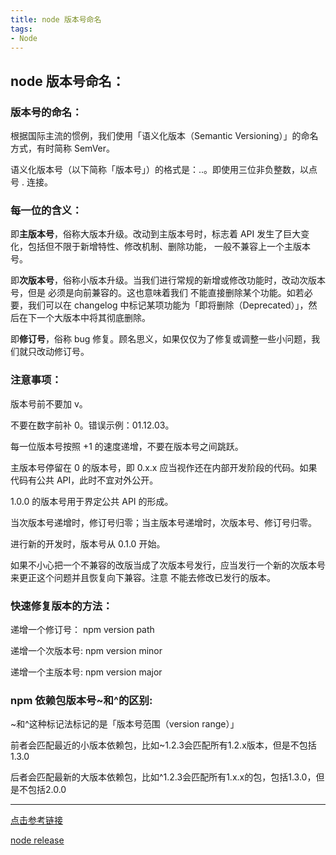 ```yaml
---
title: node 版本号命名
tags: 
- Node
---
```

## node 版本号命名：
### 版本号的命名：
根据国际主流的惯例，我们使用「语义化版本（Semantic Versioning）」的命名方式，有时简称 SemVer。

语义化版本号（以下简称「版本号」）的格式是：<major>.<minor>.<patch>。即使用三位非负整数，以点号 . 连接。

### 每一位的含义：
<major> 即**主版本号**，俗称大版本升级。改动到主版本号时，标志着 API 发生了巨大变化，包括但不限于新增特性、修改机制、删除功能， 一般不兼容上一个主版本号。

<minor> 即**次版本号**，俗称小版本升级。当我们进行常规的新增或修改功能时，改动次版本号，但是 必须是向前兼容的。这也意味着我们 不能直接删除某个功能。如若必要，我们可以在 changelog 中标记某项功能为「即将删除（Deprecated）」，然后在下一个大版本中将其彻底删除。

<patch> 即**修订号**，俗称 bug 修复。顾名思义，如果仅仅为了修复或调整一些小问题，我们就只改动修订号。

### 注意事项：
版本号前不要加 v。

不要在数字前补 0。错误示例：01.12.03。

每一位版本号按照 +1 的速度递增，不要在版本号之间跳跃。

主版本号停留在 0 的版本号，即 0.x.x 应当视作还在内部开发阶段的代码。如果代码有公共 API，此时不宜对外公开。

1.0.0 的版本号用于界定公共 API 的形成。

当次版本号递增时，修订号归零；当主版本号递增时，次版本号、修订号归零。

进行新的开发时，版本号从 0.1.0 开始。

如果不小心把一个不兼容的改版当成了次版本号发行，应当发行一个新的次版本号来更正这个问题并且恢复向下兼容。注意 不能去修改已发行的版本。

### 快速修复版本的方法：
递增一个修订号：
npm version path

递增一个次版本号:
npm version minor

递增一个主版本号:
npm version major

### npm 依赖包版本号~和^的区别:
~和^这种标记法标记的是「版本号范围（version range）」

前者会匹配最近的小版本依赖包，比如~1.2.3会匹配所有1.2.x版本，但是不包括1.3.0
 
后者会匹配最新的大版本依赖包，比如^1.2.3会匹配所有1.x.x的包，包括1.3.0，但是不包括2.0.0


---
[点击参考链接](http://taobaofed.org/blog/2016/08/05/instructions-of-semver/)

[node release](https://nodejs.org/zh-cn/download/releases/)
